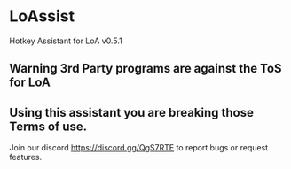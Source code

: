 # LoAssist
Hotkey Assistant for LoA v0.5.1




## Warning 3rd Party programs are against the ToS for LoA
## Using this assistant you are breaking those Terms of use.

Join our discord https://discord.gg/QgS7RTE to report bugs or request features.
